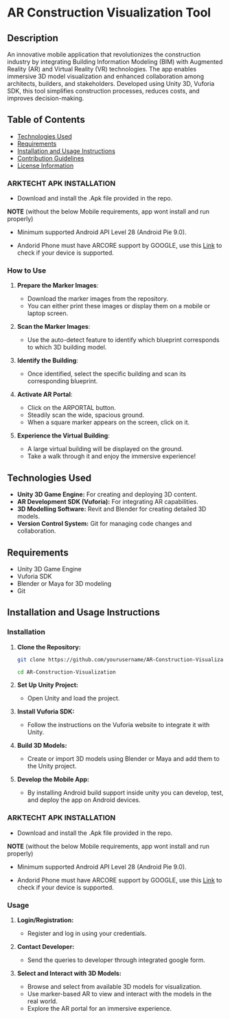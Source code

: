 # AR Construction Visualization Tool

## Description

An innovative mobile application that revolutionizes the construction industry by integrating Building Information Modeling (BIM) with Augmented Reality (AR) and Virtual Reality (VR) technologies. The app enables immersive 3D model visualization and enhanced collaboration among architects, builders, and stakeholders. Developed using Unity 3D, Vuforia SDK, this tool simplifies construction processes, reduces costs, and improves decision-making.


## Table of Contents
- [Technologies Used](#technologies-used)
- [Requirements](#requirements)
- [Installation and Usage Instructions](#installation-and-usage-instructions)
- [Contribution Guidelines](#contribution-guidelines)
- [License Information](#license-information)
  

### ARKTECHT APK INSTALLATION

   - Download and install the .Apk file provided in the repo.

**NOTE** (without the below Mobile requirements, app wont install and run properly)

   - Minimum supported Android API Level 28 (Android Pie 9.0).
   
   - Andorid Phone must have ARCORE support by GOOGLE, use this [Link](https://developers.google.com/ar/devices) to check if your device is supported.
     

### How to Use

1. **Prepare the Marker Images**: 
   - Download the marker images from the repository.
   - You can either print these images or display them on a mobile or laptop screen.

2. **Scan the Marker Images**: 
   - Use the auto-detect feature to identify which blueprint corresponds to which 3D building model.
   
3. **Identify the Building**: 
   - Once identified, select the specific building and scan its corresponding blueprint.

4. **Activate AR Portal**: 
   - Click on the ARPORTAL button.
   - Steadily scan the wide, spacious ground.
   - When a square marker appears on the screen, click on it.

5. **Experience the Virtual Building**: 
   - A large virtual building will be displayed on the ground.
   - Take a walk through it and enjoy the immersive experience!

## Technologies Used

- **Unity 3D Game Engine:** For creating and deploying 3D content.
- **AR Development SDK (Vuforia):** For integrating AR capabilities.
- **3D Modelling Software:** Revit and Blender for creating detailed 3D models.
- **Version Control System:** Git for managing code changes and collaboration.

## Requirements

- Unity 3D Game Engine
- Vuforia SDK
- Blender or Maya for 3D modeling
- Git

## Installation and Usage Instructions

### Installation

1. **Clone the Repository:**
   ```sh
   git clone https://github.com/yourusername/AR-Construction-Visualization.git
   ```
   ```sh
   cd AR-Construction-Visualization
   ```

2. **Set Up Unity Project:**
   - Open Unity and load the project.

3. **Install Vuforia SDK:**
   - Follow the instructions on the Vuforia website to integrate it with Unity.

4. **Build 3D Models:**
   - Create or import 3D models using Blender or Maya and add them to the Unity project.

5. **Develop the Mobile App:**
   - By installing Android build support inside unity you can develop, test, and deploy the app on Android devices.
  
### ARKTECHT APK INSTALLATION

- Download and install the .Apk file provided in the repo.

**NOTE** (without the below Mobile requirements, app wont install and run properly)

   - Minimum supported Android API Level 28 (Android Pie 9.0).
   
   - Andorid Phone must have ARCORE support by GOOGLE, use this [Link](https://developers.google.com/ar/devices) to check if your device is supported.
     
### Usage

1. **Login/Registration:**
   - Register and log in using your credentials.
   
2. **Contact Developer:**
   - Send the queries to developer through integrated google form.

3. **Select and Interact with 3D Models:**
   - Browse and select from available 3D models for visualization.
   - Use marker-based AR to view and interact with the models in the real world.
   - Explore the AR portal for an immersive experience.

